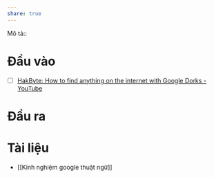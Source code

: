 ```yaml
---
share: true
---
```

Mô tả::
# Đầu vào
- [ ] [HakByte: How to find anything on the internet with Google Dorks - YouTube](https://www.youtube.com/watch?v=lESeJ3EViCo)
# Đầu ra
# Tài liệu
- [[Kinh nghiệm google thuật ngữ]]
